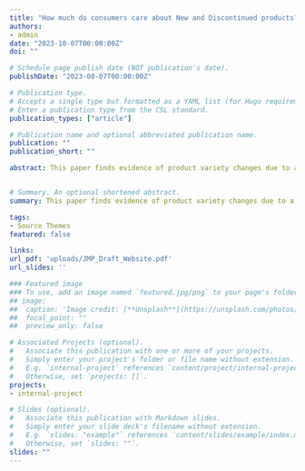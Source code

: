 ```yaml
---
title: "How much do consumers care about New and Discontinued products? A Case Study of the MillerCoors Merger"
authors:
- admin
date: "2023-10-07T00:00:00Z"
doi: ""

# Schedule page publish date (NOT publication's date).
publishDate: "2023-08-07T00:00:00Z"

# Publication type.
# Accepts a single type but formatted as a YAML list (for Hugo requirements).
# Enter a publication type from the CSL standard.
publication_types: ["article"]

# Publication name and optional abbreviated publication name.
publication: ""
publication_short: ""

abstract: This paper finds evidence of product variety changes due to a merger and compares the welfare effects of product variety changes would be in relation to the welfare effects of price changes in the context of the MillerCoors merger of 2008. We first test if the merger had any effect on product variety directly. We find the merged firm decreased the number of brands they offered and offset this by increasing product variety in more successful brands. However, under a difference-and-differences framework we find product variety declined relative to other top competitors. We then use a random coefficient nested logit model and estimate demand for the MillerCoors merger in the post-merger period, expanding on work from Miller and Weinberg (2017). In a set of two counterfactuals, we test the value of new products created after the merger and the value of discontinued products lost after the merger. We find the merger increased consumer surplus from changes in product variety - consumer surplus increases by 1.25% from new products created after the merger and decreases by 0.14% from losing discontinued products after the merger. Benchmarking this to the literature, the effect of new product addition and discontinued product removal is approximately 34% and -4% of the consumer welfare effects of coordinated pricing found in prior work, respectively. 


# Summary. An optional shortened abstract.
summary: This paper finds evidence of product variety changes due to a merger and compares the welfare effects of product variety changes would be in relation to the welfare effects of price changes in the context of the MillerCoors merger of 2008. 

tags:
- Source Themes
featured: false

links:
url_pdf: 'uploads/JMP_Draft_Website.pdf'
url_slides: ''

### Featured image
### To use, add an image named `featured.jpg/png` to your page's folder. 
## image:
##  caption: 'Image credit: [**Unsplash**](https://unsplash.com/photos/s9CC2SKySJM)'
##  focal_point: ""
##  preview_only: false

# Associated Projects (optional).
#   Associate this publication with one or more of your projects.
#   Simply enter your project's folder or file name without extension.
#   E.g. `internal-project` references `content/project/internal-project/index.md`.
#   Otherwise, set `projects: []`.
projects:
- internal-project

# Slides (optional).
#   Associate this publication with Markdown slides.
#   Simply enter your slide deck's filename without extension.
#   E.g. `slides: "example"` references `content/slides/example/index.md`.
#   Otherwise, set `slides: ""`.
slides: ""
---
```


